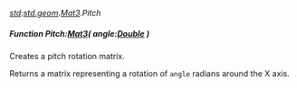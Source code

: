 _[std](../../modules/std/std-module.md):[std.geom](../../modules/std/std-geom.md).[Mat3<T>](../../modules/std/std-geom-mat3.md).Pitch_
##### Function Pitch:[Mat3](../../modules/std/std-geom-mat3.md)<T>( angle:[Double](../../modules/wonkey/wonkey-types-double.md) )
Creates a pitch rotation matrix.

Returns a matrix representing a rotation of `angle` radians around the X axis.
